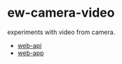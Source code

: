 # ew-camera-video

experiments with video from camera.

- [web-api](./web-api/README.md)
- [web-app](./web-app/README.md)
